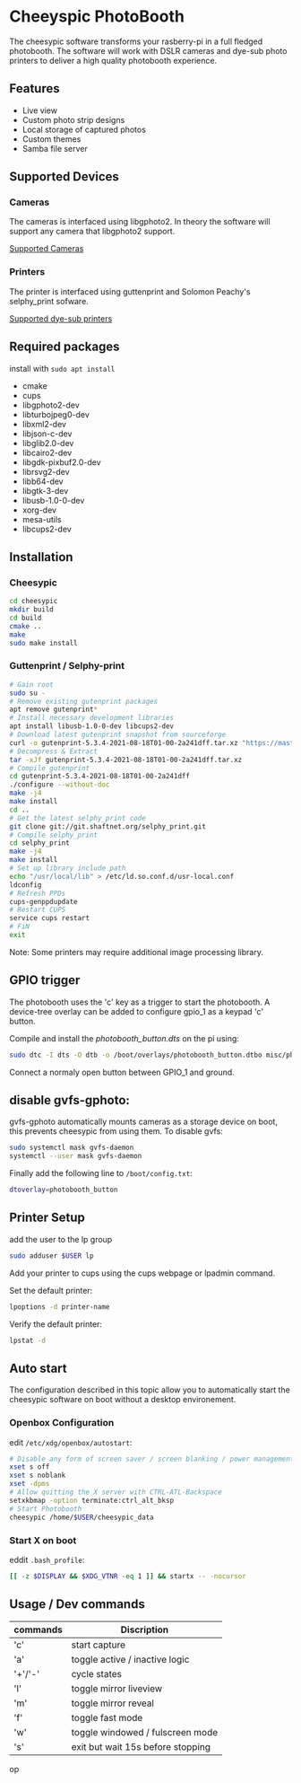 # Cheeyspic PhotoBooth
The cheesypic software transforms your rasberry-pi in a full fledged photobooth. The software will work with DSLR cameras and dye-sub photo printers to deliver a high quality photobooth experience.

## Features
- Live view
- Custom photo strip designs
- Local storage of captured photos
- Custom themes
- Samba file server
  
## Supported Devices
### Cameras
The cameras is interfaced using libgphoto2. In theory the software will support any camera that libgphoto2 support.

[Supported Cameras](http://gphoto.org/proj/libgphoto2/support.php)
### Printers
The printer is interfaced using guttenprint and Solomon Peachy's selphy_print sofware.

[Supported dye-sub printers](https://www.peachyphotos.com/blog/stories/dye-sublimation-photo-printers-and-linux/)

## Required packages
install with ```sudo apt install```
- cmake
- cups
- libgphoto2-dev
- libturbojpeg0-dev 
- libxml2-dev 
- libjson-c-dev 
- libglib2.0-dev
- libcairo2-dev 
- libgdk-pixbuf2.0-dev 
- librsvg2-dev 
- libb64-dev 
- libgtk-3-dev
- libusb-1.0-0-dev
- xorg-dev
- mesa-utils
- libcups2-dev

## Installation
### Cheesypic
```bash
cd cheesypic
mkdir build
cd build
cmake ..
make
sudo make install
```

### Guttenprint / Selphy-print
```bash
# Gain root
sudo su -
# Remove existing gutenprint packages
apt remove gutenprint*
# Install necessary development libraries
apt install libusb-1.0-0-dev libcups2-dev
# Download latest gutenprint snapshot from sourceforge
curl -o gutenprint-5.3.4-2021-08-18T01-00-2a241dff.tar.xz "https://master.dl.sourceforge.net/project/gimp-print/snapshots/gutenprint-5.3.4-2021-08-18T01-00-2a241dff.tar.xz?viasf=1"
# Decompress & Extract
tar -xJf gutenprint-5.3.4-2021-08-18T01-00-2a241dff.tar.xz
# Compile gutenprint
cd gutenprint-5.3.4-2021-08-18T01-00-2a241dff
./configure --without-doc
make -j4
make install
cd ..
# Get the latest selphy_print code
git clone git://git.shaftnet.org/selphy_print.git
# Compile selphy_print
cd selphy_print
make -j4 
make install
# Set up library include path
echo "/usr/local/lib" > /etc/ld.so.conf.d/usr-local.conf
ldconfig
# Refresh PPDs
cups-genppdupdate
# Restart CUPS
service cups restart 
# FiN
exit
```
Note: Some printers may require additional image processing library.

## GPIO trigger
The photobooth uses the 'c' key as a trigger to start the photobooth. A device-tree overlay can be added to configure gpio_1 as a keypad 'c' button.

Compile and install the *photobooth_button.dts* on the pi using:
```bash
sudo dtc -I dts -O dtb -o /boot/overlays/photobooth_button.dtbo misc/photobooth_button.dts
```
Connect a normaly open button between GPIO_1 and ground.

## disable gvfs-gphoto:
gvfs-gphoto automatically mounts cameras as a storage device on boot, this prevents cheesypic from using them. To disable gvfs:
```bash
sudo systemctl mask gvfs-daemon
systemctl --user mask gvfs-daemon
```
Finally add the following line to ```/boot/config.txt```:
```bash
dtoverlay=photobooth_button
```

## Printer Setup
add the user to the lp group
```bash
sudo adduser $USER lp
```
Add your printer to cups using the cups webpage or lpadmin command.

Set the default printer:
```bash
lpoptions -d printer-name
```
Verify the default printer:
```bash
lpstat -d
```
## Auto start
The configuration described in this topic allow you to automatically start the cheesypic software on boot without a desktop environement.
### Openbox Configuration
edit ```/etc/xdg/openbox/autostart```:
```bash
# Disable any form of screen saver / screen blanking / power management
xset s off
xset s noblank
xset -dpms
# Allow quitting the X server with CTRL-ATL-Backspace
setxkbmap -option terminate:ctrl_alt_bksp
# Start Photobooth
cheesypic /home/$USER/cheesypic_data
```
### Start X on boot
eddit ```.bash_profile```:
```bash
[[ -z $DISPLAY && $XDG_VTNR -eq 1 ]] && startx -- -nocursor
```


## Usage / Dev commands

commands | Discription
---------|---------------------------------
'c'      | start capture
'a'      | toggle active / inactive logic
'+'/'-'  | cycle states
'l'      | toggle mirror liveview
'm'      | toggle mirror reveal
'f'      | toggle fast mode
'w'      | toggle windowed / fulscreen mode
's'      | exit but wait 15s before stopping
op